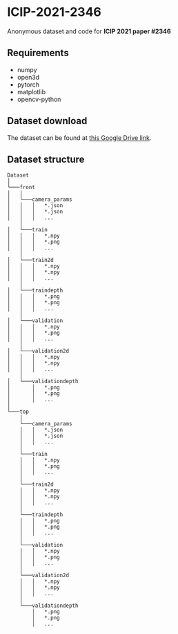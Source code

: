 # ICIP-2021-2346
Anonymous dataset and code for **ICIP 2021 paper #2346**

## Requirements
- numpy
- open3d
- pytorch
- matplotlib
- opencv-python

## Dataset download
The dataset can be found at [this Google Drive link](https://drive.google.com/file/d/1725yyYnqmcurE-iT2wH7eorVatWn9PYR/view?usp=sharing).

## Dataset structure
```
Dataset   
│
└───front
│   │
│   └───camera_params
│   │   │   *.json
│   │   │   *.json
│   │   │   ...
    │
│   └───train
│   │   │   *.npy
│   │   │   *.png
│   │   │   ...
    │
│   └───train2d
│   │   │   *.npy
│   │   │   *.npy
│   │   │   ...
    │
│   └───traindepth
│   │   │   *.png
│   │   │   *.png
│   │   │   ...
    │
│   └───validation
│   │   │   *.npy
│   │   │   *.png
│   │   │   ...
    │
│   └───validation2d
│   │   │   *.npy
│   │   │   *.npy
│   │   │   ...
    │
│   └───validationdepth
│       │   *.png
│       │   *.png
│       │   ...
│   
└───top
    │
    └───camera_params
    │   │   *.json
    │   │   *.json
    │   │   ...
    │
    └───train
    │   │   *.npy
    │   │   *.png
    │   │   ...
    │
    └───train2d
    │   │   *.npy
    │   │   *.npy
    │   │   ...
    │
    └───traindepth
    │   │   *.png
    │   │   *.png
    │   │   ...
    │
    └───validation
    │   │   *.npy
    │   │   *.png
    │   │   ...
    │
    └───validation2d
    │   │   *.npy
    │   │   *.npy
    │   │   ...
    │
    └───validationdepth
        │   *.png
        │   *.png
        │   ...
```